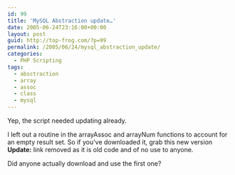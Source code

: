```yaml
---
id: 99
title: 'MySQL Abstraction update…'
date: 2005-06-24T23:16:00+00:00
layout: post
guid: http://top-frog.com/?p=99
permalink: /2005/06/24/mysql_abstraction_update/
categories:
  - PHP Scripting
tags:
  - absctraction
  - array
  - assoc
  - class
  - mysql
---
```

Yep, the script needed updating already.

I left out a routine in the arrayAssoc and arrayNum functions to account for an empty result set. So if you've downloaded it, grab this new version **Update:** link removed as it is old code and of no use to anyone.

Did anyone actually download and use the first one?